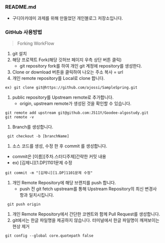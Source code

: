 ### README.md



- 구디아카데미 과제를 위해 만들었던 개인블로그 저장소입니다.



### GitHub 사용방법

> Forking WorkFlow

1. git 설치
2. 해당 프로젝트 Fork(해당 깃허브 페이지 우측 상단 버튼 클릭)
   - git repository fork를 하여 개인 git 계정에 repository를 생성한다.
3. Clone or download 버튼을 클릭하여 나오는 주소 복사 = url
4. 개인 remote repository를 Local로 clone 합니다.

```
ex) git clone git@https://github.com/ajossi/SampleSpring.git
```

1. public repository를 Upstream remote로 추가합니다.
   - origin, upstream remote가 생성된 것을 확인할 수 있습니다.

```
git remote add upstream git@github.com:J511Y/Goodee-algostudy.git
git remote -v
```

1. Branch를 생성합니다.

```
 git checkout -b [branchName]
```

1. 소스 코드를 생성, 수정 한 후 commit 를 생성합니다.

- commit은 [이름][주차.스터디주제]간략한 커밋 내용
- ex) [김제니][1.DP]1101문제 수정

```
git commit -m "[김제니][1.DP]1101문제 수정"
```

1. 개인 Remote Repository에 해당 브랜치를 push 합니다.
   - push 전 git fetch upstream를 통해 Upstream Repository의 최신 변경사항과 일치시킵니다.

```
 git push origin 
```

1. 개인 Remote Repository에서 간단한 코멘트와 함께 Pull Request를 생성합니다.
2. git에서는 한글 파일명을 제공하지 않습니다. 터미널에서 한글 파일명이 깨져보이는 현상 제거

```
git config --global core.quotepath false 
```